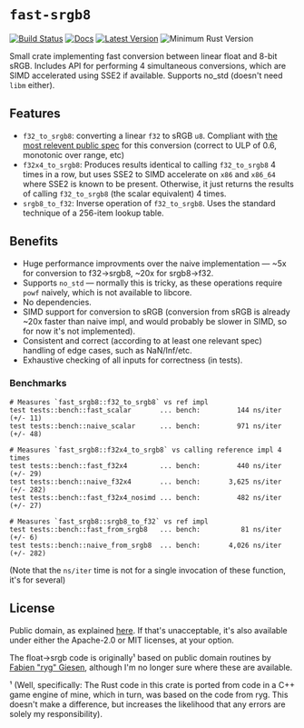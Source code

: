 # `fast-srgb8`
[![Build Status](https://github.com/thomcc/fast-srgb8/workflows/CI/badge.svg)](https://github.com/thomcc/fast-srgb8/actions)
[![Docs](https://docs.rs/fast-srgb8/badge.svg)](https://docs.rs/fast-srgb8)
[![Latest Version](https://img.shields.io/crates/v/fast-srgb8.svg)](https://crates.io/crates/fast-srgb8)
![Minimum Rust Version](https://img.shields.io/badge/MSRV%201.59-blue.svg)

Small crate implementing fast conversion between linear float and 8-bit sRGB. Includes API for performing 4 simultaneous conversions, which are SIMD accelerated using SSE2 if available. Supports no_std (doesn't need `libm` either).

## Features
- `f32_to_srgb8`: converting a linear `f32` to sRGB `u8`. Compliant with [the most relevent public spec](https://microsoft.github.io/DirectX-Specs/d3d/archive/D3D11_3_FunctionalSpec.htm#FLOATtoSRGB) for this conversion (correct to ULP of 0.6, monotonic over range, etc)
- `f32x4_to_srgb8`: Produces results identical to calling `f32_to_srgb8` 4 times in a row, but uses SSE2 to SIMD accelerate on `x86` and `x86_64` where SSE2 is known to be present. Otherwise, it just returns the results of calling `f32_to_srgb8` (the scalar equivalent) 4 times.
- `srgb8_to_f32`: Inverse operation of `f32_to_srgb8`. Uses the standard technique of a 256-item lookup table.

## Benefits
- Huge performance improvments over the naive implementation — ~5x for conversion to f32->srgb8, ~20x for srgb8->f32.
- Supports `no_std` — normally this is tricky, as these operations require `powf` naively, which is not available to libcore.
- No dependencies.
- SIMD support for conversion to sRGB (conversion from sRGB is already ~20x faster than naive impl, and would probably be slower in SIMD, so for now it's not implemented).
- Consistent and correct (according to at least one relevant spec) handling of edge cases, such as NaN/Inf/etc.
- Exhaustive checking of all inputs for correctness (in tests).

### Benchmarks
```
# Measures `fast_srgb8::f32_to_srgb8` vs ref impl
test tests::bench::fast_scalar       ... bench:         144 ns/iter (+/- 11)
test tests::bench::naive_scalar      ... bench:         971 ns/iter (+/- 48)

# Measures `fast_srgb8::f32x4_to_srgb8` vs calling reference impl 4 times
test tests::bench::fast_f32x4        ... bench:         440 ns/iter (+/- 29)
test tests::bench::naive_f32x4       ... bench:       3,625 ns/iter (+/- 282)
test tests::bench::fast_f32x4_nosimd ... bench:         482 ns/iter (+/- 27)

# Measures `fast_srgb8::srgb8_to_f32` vs ref impl
test tests::bench::fast_from_srgb8   ... bench:          81 ns/iter (+/- 6)
test tests::bench::naive_from_srgb8  ... bench:       4,026 ns/iter (+/- 282)
```
(Note that the `ns/iter` time is not for a single invocation of these function, it's for several)

## License
Public domain, as explained [here](https://creativecommons.org/publicdomain/zero/1.0/legalcode). If that's unacceptable, it's also available under either the Apache-2.0 or MIT licenses, at your option.

The float->srgb code is originally¹ based on public domain routines by [Fabien "ryg" Giesen](https://fgiesen.wordpress.com), although I'm no longer sure where these are available.

¹ (Well, specifically: The Rust code in this crate is ported from code in a C++ game engine of mine, which in turn, was based on the code from ryg. This doesn't make a difference, but increases the likelihood that any errors are solely my responsibility).
